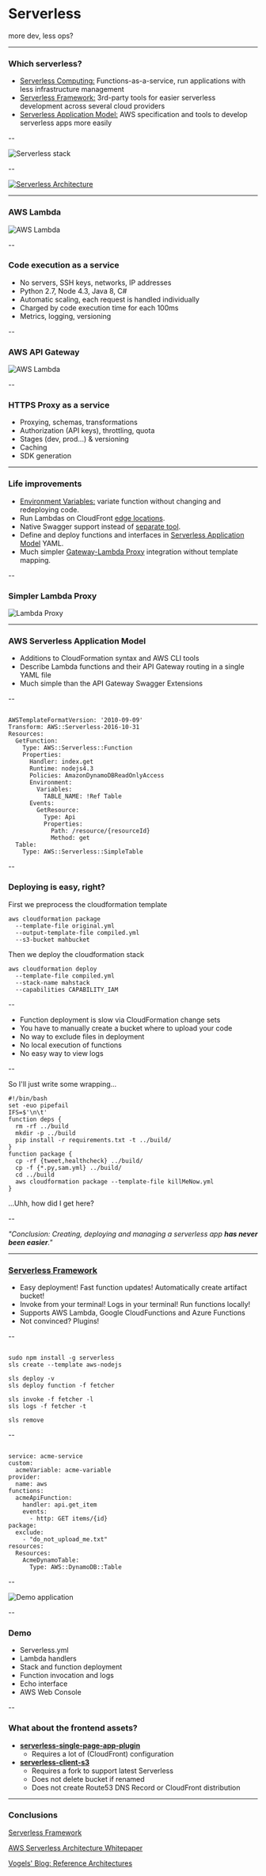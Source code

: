 
# Serverless

more dev, less ops?

---

### Which serverless?

- [Serverless Computing:](https://en.wikipedia.org/wiki/Serverless_computing) Functions-as-a-service, run applications with less infrastructure management
- [Serverless Framework:](https://github.com/serverless/serverless) 3rd-party tools for easier serverless development across several cloud providers
- [Serverless Application Model:](https://github.com/awslabs/serverless-application-model) AWS specification and tools to develop serverless apps more easily

--

![Serverless stack](assets/images/serverless_stack.png)

--

[![Serverless Architecture](assets/images/aws_serverless_architecture.png)](https://github.com/awslabs/lambda-refarch-webapp)
<!-- .slide: data-background="#fff" -->

---

### AWS Lambda

![AWS Lambda](assets/images/lambda_flow.png)

--

### Code execution as a service

- No servers, SSH keys, networks, IP addresses
- Python 2.7, Node 4.3, Java 8, C#
- Automatic scaling, each request is handled individually
- Charged by code execution time for each 100ms
- Metrics, logging, versioning

--

### AWS API Gateway

![AWS Lambda](assets/images/apigateway_flow.png)

--

### HTTPS Proxy as a service

- Proxying, schemas, transformations
- Authorization (API keys), throttling, quota
- Stages (dev, prod...) & versioning
- Caching
- SDK generation

---

### Life improvements

- [Environment Variables:](https://aws.amazon.com/blogs/aws/new-for-aws-lambda-environment-variables-and-serverless-application-model/) variate function without changing and redeploying code.
- Run Lambdas on CloudFront [edge locations](https://aws.amazon.com/blogs/aws/coming-soon-lambda-at-the-edge/).
- Native Swagger support instead of [separate tool](https://github.com/awslabs/aws-apigateway-importer).
- Define and deploy functions and interfaces in [Serverless Application Model](https://github.com/awslabs/serverless-application-model) YAML.
- Much simpler [Gateway-Lambda Proxy](http://docs.aws.amazon.com/apigateway/latest/developerguide/api-gateway-set-up-simple-proxy.html) integration without template mapping.

--

### Simpler Lambda Proxy

![Lambda Proxy](assets/images/lambda_proxy.png)

---

### AWS Serverless Application Model

- Additions to CloudFormation syntax and AWS CLI tools
- Describe Lambda functions and their API Gateway routing in a single YAML file
- Much simple than the API Gateway Swagger Extensions

--

<pre><code data-trim="" class="yaml">
AWSTemplateFormatVersion: '2010-09-09'
Transform: AWS::Serverless-2016-10-31
Resources:
  GetFunction:
    Type: AWS::Serverless::Function
    Properties:
      Handler: index.get
      Runtime: nodejs4.3
      Policies: AmazonDynamoDBReadOnlyAccess
      Environment:
        Variables:
          TABLE_NAME: !Ref Table
      Events:
        GetResource:
          Type: Api
          Properties:
            Path: /resource/{resourceId}
            Method: get
  Table:
    Type: AWS::Serverless::SimpleTable
</code></pre>

--

### Deploying is easy, right?

First we preprocess the cloudformation template

    aws cloudformation package
      --template-file original.yml
      --output-template-file compiled.yml
      --s3-bucket mahbucket

Then we deploy the cloudformation stack

    aws cloudformation deploy
      --template-file compiled.yml
      --stack-name mahstack
      --capabilities CAPABILITY_IAM

--

- Function deployment is slow via CloudFormation change sets
- You have to manually create a bucket where to upload your code
- No way to exclude files in deployment
- No local execution of functions
- No easy way to view logs

--

So I'll just write some wrapping...

```
#!/bin/bash
set -euo pipefail
IFS=$'\n\t'
function deps {
  rm -rf ../build
  mkdir -p ../build
  pip install -r requirements.txt -t ../build/
}
function package {
  cp -rf {tweet,healthcheck} ../build/
  cp -f {*.py,sam.yml} ../build/
  cd ../build
  aws cloudformation package --template-file killMeNow.yml
}
```

...Uhh, how did I get here?

--

*"Conclusion: Creating, deploying and managing a serverless app **has never been easier**."*

---

### [Serverless Framework](https://serverless.com/)

- Easy deployment! Fast function updates! Automatically create artifact bucket!
- Invoke from your terminal! Logs in your terminal! Run functions locally!
- Supports AWS Lambda, Google CloudFunctions and Azure Functions
- Not convinced? Plugins!

--

<pre><code data-trim="" class="python">
sudo npm install -g serverless
sls create --template aws-nodejs

sls deploy -v
sls deploy function -f fetcher

sls invoke -f fetcher -l
sls logs -f fetcher -t

sls remove
</code></pre>

--

<pre><code data-trim="" class="yaml">
service: acme-service
custom:
  acmeVariable: acme-variable
provider:
  name: aws
functions:
  acmeApiFunction:
    handler: api.get_item
    events:
      - http: GET items/{id}
package:
  exclude:
    - "do_not_upload_me.txt"
resources:
  Resources:
    AcmeDynamoTable:
      Type: AWS::DynamoDB::Table
</code></pre>

--

![Demo application](assets/images/demo_application_architecture.png)

--

### Demo

- Serverless.yml
- Lambda handlers
- Stack and function deployment
- Function invocation and logs
- Echo interface
- AWS Web Console

--

### What about the frontend assets?

- **[serverless-single-page-app-plugin](https://github.com/serverless/examples/tree/master/aws-node-single-page-app-via-cloudfront)**
  - Requires a lot of (CloudFront) configuration
- **[serverless-client-s3](https://github.com/serverless/serverless-client-s3)**
  - Requires a fork to support latest Serverless
  - Does not delete bucket if renamed
  - Does not create Route53 DNS Record or CloudFront distribution

---

### Conclusions

[Serverless Framework](https://serverless.com/)

[AWS Serverless Architecture Whitepaper](https://d0.awsstatic.com/whitepapers/AWS_Serverless_Multi-Tier_Architectures.pdf)

[Vogels' Blog: Reference Architectures](http://www.allthingsdistributed.com/2016/06/aws-lambda-serverless-reference-architectures.html)
